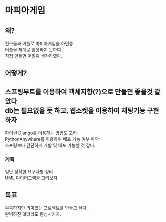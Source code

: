# 마피아게임
## 왜?
친구들과 어플로 마피아게임을 하던중  
어플을 제대로 활용하지 못하여  
직접 만들면 어떨까 생각하였다.

## 어떻게?
스프링부트를 이용하여 객체지향(?)으로 만들면 좋을것 같았다  
db는 필요없을 듯 하고, 웹소켓을 이용하여 채팅기능 구현 하자  
---  
파이썬 Django를 이용하는 방법도 고려  
PythonAnywhere를 이용하여 배포 가능 여부 파악  
스프링보다 간단하게 개발 및 배포 가능할 것 같다.

### 계획
일단 정확한 요구사항 정리  
UML 다이어그램을 그려보자  

## 목표
부족하지만 의미있는 프로젝트를 만들고 싶다.  
완벽하진 않더라도 완성시키자.  

<disqus></disqus>
